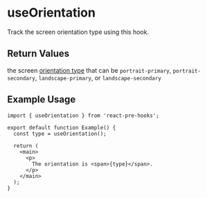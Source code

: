 # useOrientation

Track the screen orientation type using this hook.

## Return Values

the screen [orientation type](https://developer.mozilla.org/en-US/docs/Web/API/ScreenOrientation/type) that can be `portrait-primary`, `portrait-secondary`, `landscape-primary`, or `landscape-secondary`

## Example Usage

```tsx
import { useOrientation } from 'react-pre-hooks';

export default function Example() {
  const type = useOrientation();

  return (
    <main>
      <p>
        The orientation is <span>{type}</span>.
      </p>
    </main>
  );
}
```
